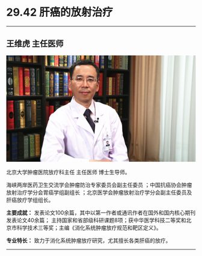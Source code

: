 # 29.42 肝癌的放射治疗

---

## 王维虎 主任医师

![1685944683840](image/c29_042/1685944683840.png)

北京大学肿瘤医院放疗科主任 主任医师 博士生导师。

海峡两岸医药卫生交流学会肿瘤防治专家委员会副主任委员 ；中国抗癌协会肿瘤放射治疗学分会胃癌学组副组长 ；北京医学会肿瘤放射治疗学分会副主任委员及肝癌放疗学组组长。

**主要成就：** 发表论文100余篇，其中以第一作者或通讯作者在国外和国内核心期刊发表论文40余篇； 主持国家和省部级科研课题8项；获中华医学科技二等奖和北京市科学技术三等奖；主编《消化系统肿瘤放疗规范和靶区定义》。

**专业特长：** 致力于消化系统肿瘤放疗研究，尤其擅长各类肝癌的放疗。

---
